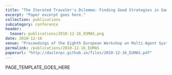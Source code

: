 ```yaml
---
title: "The Iterated Traveler's Dilemma: Finding Good Strategies in Games with 'Bad' Structure"
excerpt: "Paper excerpt goes here."
collection: publications
subcategory: conference
header: 
  teaser: publications/2010-12-16_EUMAS.png
date: 2010-12-16
venue: "Proceedings of the Eighth European Workshop on Multi-Agent Systems (EUMAS)"
permalink: /publications/2010-12-16_EUMAS
paperurl: "http://daslerpc.github.io/files/2010-12-16_EUMAS.pdf"
---
```


PAGE_TEMPLATE_GOES_HERE

